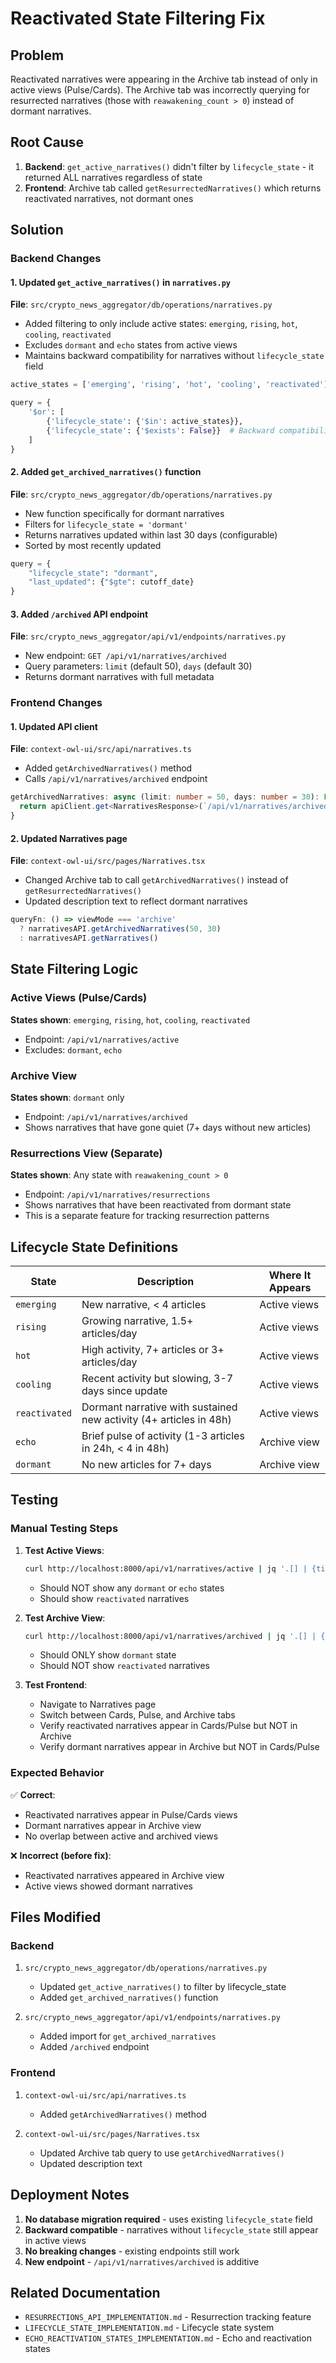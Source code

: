 # Reactivated State Filtering Fix

## Problem
Reactivated narratives were appearing in the Archive tab instead of only in active views (Pulse/Cards). The Archive tab was incorrectly querying for resurrected narratives (those with `reawakening_count > 0`) instead of dormant narratives.

## Root Cause
1. **Backend**: `get_active_narratives()` didn't filter by `lifecycle_state` - it returned ALL narratives regardless of state
2. **Frontend**: Archive tab called `getResurrectedNarratives()` which returns reactivated narratives, not dormant ones

## Solution

### Backend Changes

#### 1. Updated `get_active_narratives()` in `narratives.py`
**File**: `src/crypto_news_aggregator/db/operations/narratives.py`

- Added filtering to only include active states: `emerging`, `rising`, `hot`, `cooling`, `reactivated`
- Excludes `dormant` and `echo` states from active views
- Maintains backward compatibility for narratives without `lifecycle_state` field

```python
active_states = ['emerging', 'rising', 'hot', 'cooling', 'reactivated']

query = {
    '$or': [
        {'lifecycle_state': {'$in': active_states}},
        {'lifecycle_state': {'$exists': False}}  # Backward compatibility
    ]
}
```

#### 2. Added `get_archived_narratives()` function
**File**: `src/crypto_news_aggregator/db/operations/narratives.py`

- New function specifically for dormant narratives
- Filters for `lifecycle_state = 'dormant'`
- Returns narratives updated within last 30 days (configurable)
- Sorted by most recently updated

```python
query = {
    "lifecycle_state": "dormant",
    "last_updated": {"$gte": cutoff_date}
}
```

#### 3. Added `/archived` API endpoint
**File**: `src/crypto_news_aggregator/api/v1/endpoints/narratives.py`

- New endpoint: `GET /api/v1/narratives/archived`
- Query parameters: `limit` (default 50), `days` (default 30)
- Returns dormant narratives with full metadata

### Frontend Changes

#### 1. Updated API client
**File**: `context-owl-ui/src/api/narratives.ts`

- Added `getArchivedNarratives()` method
- Calls `/api/v1/narratives/archived` endpoint

```typescript
getArchivedNarratives: async (limit: number = 50, days: number = 30): Promise<NarrativesResponse> => {
  return apiClient.get<NarrativesResponse>(`/api/v1/narratives/archived?limit=${limit}&days=${days}`);
}
```

#### 2. Updated Narratives page
**File**: `context-owl-ui/src/pages/Narratives.tsx`

- Changed Archive tab to call `getArchivedNarratives()` instead of `getResurrectedNarratives()`
- Updated description text to reflect dormant narratives

```typescript
queryFn: () => viewMode === 'archive' 
  ? narrativesAPI.getArchivedNarratives(50, 30) 
  : narrativesAPI.getNarratives()
```

## State Filtering Logic

### Active Views (Pulse/Cards)
**States shown**: `emerging`, `rising`, `hot`, `cooling`, `reactivated`
- Endpoint: `/api/v1/narratives/active`
- Excludes: `dormant`, `echo`

### Archive View
**States shown**: `dormant` only
- Endpoint: `/api/v1/narratives/archived`
- Shows narratives that have gone quiet (7+ days without new articles)

### Resurrections View (Separate)
**States shown**: Any state with `reawakening_count > 0`
- Endpoint: `/api/v1/narratives/resurrections`
- Shows narratives that have been reactivated from dormant state
- This is a separate feature for tracking resurrection patterns

## Lifecycle State Definitions

| State | Description | Where It Appears |
|-------|-------------|------------------|
| `emerging` | New narrative, < 4 articles | Active views |
| `rising` | Growing narrative, 1.5+ articles/day | Active views |
| `hot` | High activity, 7+ articles or 3+ articles/day | Active views |
| `cooling` | Recent activity but slowing, 3-7 days since update | Active views |
| `reactivated` | Dormant narrative with sustained new activity (4+ articles in 48h) | Active views |
| `echo` | Brief pulse of activity (1-3 articles in 24h, < 4 in 48h) | Archive view |
| `dormant` | No new articles for 7+ days | Archive view |

## Testing

### Manual Testing Steps

1. **Test Active Views**:
   ```bash
   curl http://localhost:8000/api/v1/narratives/active | jq '.[] | {title, lifecycle_state}'
   ```
   - Should NOT show any `dormant` or `echo` states
   - Should show `reactivated` narratives

2. **Test Archive View**:
   ```bash
   curl http://localhost:8000/api/v1/narratives/archived | jq '.[] | {title, lifecycle_state}'
   ```
   - Should ONLY show `dormant` state
   - Should NOT show `reactivated` narratives

3. **Test Frontend**:
   - Navigate to Narratives page
   - Switch between Cards, Pulse, and Archive tabs
   - Verify reactivated narratives appear in Cards/Pulse but NOT in Archive
   - Verify dormant narratives appear in Archive but NOT in Cards/Pulse

### Expected Behavior

✅ **Correct**:
- Reactivated narratives appear in Pulse/Cards views
- Dormant narratives appear in Archive view
- No overlap between active and archived views

❌ **Incorrect (before fix)**:
- Reactivated narratives appeared in Archive view
- Active views showed dormant narratives

## Files Modified

### Backend
1. `src/crypto_news_aggregator/db/operations/narratives.py`
   - Updated `get_active_narratives()` to filter by lifecycle_state
   - Added `get_archived_narratives()` function

2. `src/crypto_news_aggregator/api/v1/endpoints/narratives.py`
   - Added import for `get_archived_narratives`
   - Added `/archived` endpoint

### Frontend
1. `context-owl-ui/src/api/narratives.ts`
   - Added `getArchivedNarratives()` method

2. `context-owl-ui/src/pages/Narratives.tsx`
   - Updated Archive tab query to use `getArchivedNarratives()`
   - Updated description text

## Deployment Notes

1. **No database migration required** - uses existing `lifecycle_state` field
2. **Backward compatible** - narratives without `lifecycle_state` still appear in active views
3. **No breaking changes** - existing endpoints still work
4. **New endpoint** - `/api/v1/narratives/archived` is additive

## Related Documentation
- `RESURRECTIONS_API_IMPLEMENTATION.md` - Resurrection tracking feature
- `LIFECYCLE_STATE_IMPLEMENTATION.md` - Lifecycle state system
- `ECHO_REACTIVATION_STATES_IMPLEMENTATION.md` - Echo and reactivation states

